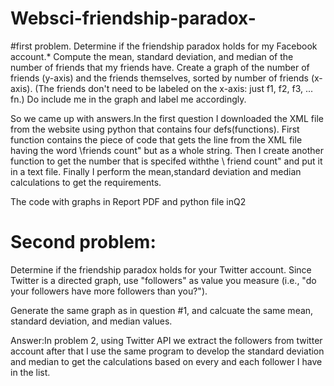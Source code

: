 # Websci-friendship-paradox-

#first problem.
Determine if the friendship paradox holds for my Facebook
account.* Compute the mean, standard deviation, and median of the
number of friends that my friends have.  Create a graph of the
number of friends (y-axis) and the friends themselves, sorted by
number of friends (x-axis).  (The friends don't need to be labeled
on the x-axis: just f1, f2, f3, ... fn.)  Do include me in the graph
and label me accordingly.

So we came up with answers.In the first question I downloaded the XML file from the website using python
that contains four defs(functions). First function contains the piece of code that
gets the line from the XML file having the word \friends count" but as a whole
string. Then I create another function to get the number that is specifed withthe
\ friend count" and put it in a text file. Finally I perform the mean,standard
deviation and median calculations to get the requirements.

The code with graphs in Report PDF and python file inQ2


# Second problem:

Determine if the friendship paradox holds for your Twitter account.
Since Twitter is a directed graph, use "followers" as value you measure
(i.e., "do your followers have more followers than you?").

Generate the same graph as in question #1, and calcuate the same 
mean, standard deviation, and median values.

Answer:In problem 2, using Twitter API we extract the followers from twitter account
after that I use the same program to develop the standard deviation and median
to get the calculations based on every and each follower I have in the list.
